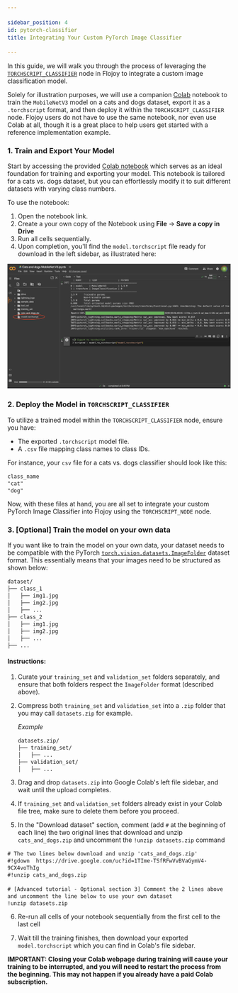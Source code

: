 ```yaml
---

sidebar_position: 4
id: pytorch-classifier
title: Integrating Your Custom PyTorch Image Classifier

---
```


In this guide, we will walk you through the process of leveraging the [`TORCHSCRIPT_CLASSIFIER`](../nodes/AI_ML/CLASSIFICATION/TORCHSCRIPT_CLASSIFIER/TORCHSCRIPT_CLASSIFIER.md) node in Flojoy to integrate a custom image classification model. 

Solely for illustration purposes, we will use a companion [Colab](https://research.google.com/colaboratory/) notebook to train the `MobileNetV3` model on a cats and dogs dataset, export it as a `.torchscript` format, and then deploy it within the `TORCHSCRIPT_CLASSIFIER` node. Flojoy users do not have to use the same notebook, nor even use Colab at all, though it is a great place to help users get started with a reference implementation example.


### 1. Train and Export Your Model

Start by accessing the provided [Colab notebook](https://colab.research.google.com/drive/1HCj3i43tYt4CTLPHq4BqVC2HL0lAN2-X?usp=sharing) which serves as an ideal foundation for training and exporting your model. This notebook is tailored for a cats vs. dogs dataset, but you can effortlessly modify it to suit different datasets with varying class numbers.


To use the notebook:

1. Open the notebook link.
2. Create a your own copy of the Notebook using **File** -> **Save a copy in Drive**
2. Run all cells sequentially.
3. Upon completion, you'll find the `model.torchscript` file ready for download in the left sidebar, as illustrated here:

![In the Google Colab UI, the left panel contains the list of directories and files, including the newly created TorchScript-serialized model: `model.torchscript`.](../../static/img/advanced_tutorials/TORCHSCRIPT_TUTORIAL_SIDEBAR.png)

### 2. Deploy the Model in `TORCHSCRIPT_CLASSIFIER`

To utilize a trained model within the `TORCHSCRIPT_CLASSIFIER` node, ensure you have:

- The exported `.torchscript` model file.
- A `.csv` file mapping class names to class IDs.

For instance, your `csv` file for a cats vs. dogs classifier should look like this:

```
class_name
"cat"
"dog"
```

Now, with these files at hand, you are all set to integrate your custom PyTorch Image Classifier into Flojoy using the `TORCHSCRIPT_NODE` node.

### 3. [Optional] Train the model on your own data

If you want like to train the model on your own data, your dataset needs to be compatible with the PyTorch [`torch.vision.datasets.ImageFolder`](https://pytorch.org/vision/stable/generated/torchvision.datasets.ImageFolder.html#torchvision.datasets.ImageFolder) dataset format. This essentially means that your images need to be structured as shown below:

```
dataset/
├── class_1
│   ├── img1.jpg
│   ├── img2.jpg
│   ├── ...
├── class_2
│   ├── img1.jpg
│   ├── img2.jpg
│   ├── ...
├── ...
```

#### Instructions:

1. Curate your `training_set` and `validation_set` folders separately, and ensure that both folders respect the `ImageFolder` format (described above).

2. Compress both `training_set` and `validation_set` into a `.zip` folder that you may call `datasets.zip` for example. 
    
    _Example_

    ```
    datasets.zip/
    ├── training_set/
    │   ├── ... 
    ├── validation_set/
    │   ├── ...
    ```

3. Drag and drop `datasets.zip` into Google Colab's left file sidebar, and wait until the upload completes.

4. If `training_set` and `validation_set` folders already exist in your Colab file tree, make sure to delete them before you proceed.

5. In the "Download dataset" section, comment (add `#` at the beginning of each line) the two original lines that download and unzip `cats_and_dogs.zip` and uncomment the `!unzip datasets.zip` command
```
# The two lines below download and unzip 'cats_and_dogs.zip'
#!gdown  https://drive.google.com/uc?id=1TIme-TSfRFwVvBVaGymV4-9CX4voThIg
#!unzip cats_and_dogs.zip

# [Advanced tutorial - Optional section 3] Comment the 2 lines above and uncomment the line below to use your own dataset 
!unzip datasets.zip
```

6. Re-run all cells of your notebook sequentially from the first cell to the last cell

7. Wait till the training finishes, then download your exported `model.torchscript` which you can find in Colab's file sidebar. 

**IMPORTANT: Closing your Colab webpage during training will cause your training to be interrupted, and you will need to restart the process from the beginning. This may not happen if you already have a paid Colab subscription.**